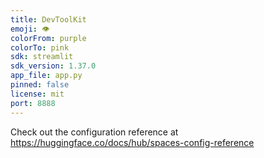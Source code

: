 ```yaml
---
title: DevToolKit
emoji: 👁
colorFrom: purple
colorTo: pink
sdk: streamlit
sdk_version: 1.37.0
app_file: app.py
pinned: false
license: mit
port: 8888
---
```


Check out the configuration reference at https://huggingface.co/docs/hub/spaces-config-reference